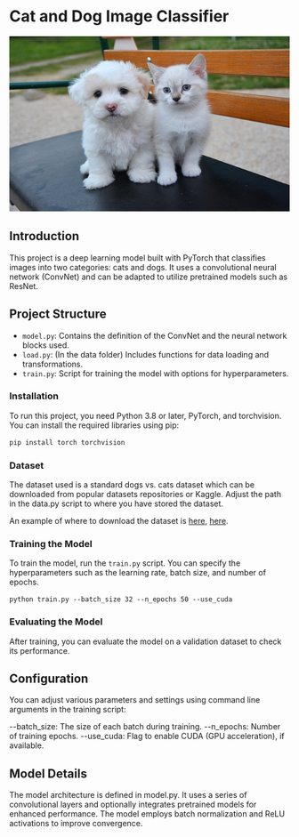 # Cat and Dog Image Classifier

<img src ='CatDog.jpg'></img>

## Introduction
This project is a deep learning model built with PyTorch that classifies images into two categories: cats and dogs. It uses a convolutional neural network (ConvNet) and can be adapted to utilize pretrained models such as ResNet. 


## Project Structure
- `model.py`: Contains the definition of the ConvNet and the neural network blocks used.
- `load.py`: (In the data folder) Includes functions for data loading and transformations.
- `train.py`: Script for training the model with options for hyperparameters.


### Installation
To run this project, you need Python 3.8 or later, PyTorch, and torchvision. You can install the required libraries using pip:

```bash
pip install torch torchvision
```

### Dataset
The dataset used is a standard dogs vs. cats dataset which can be downloaded from popular datasets repositories or Kaggle. Adjust the path in the data.py script to where you have stored the dataset.

An example of where to download the dataset is [here](https://www.kaggle.com/datasets/tongpython/cat-and-dog), [here](https://www.kaggle.com/c/dogs-vs-cats/data).


### Training the Model
To train the model, run the `train.py` script. You can specify the hyperparameters such as the learning rate, batch size, and number of epochs.
```
python train.py --batch_size 32 --n_epochs 50 --use_cuda
```

### Evaluating the Model
After training, you can evaluate the model on a validation dataset to check its performance.


## Configuration
You can adjust various parameters and settings using command line arguments in the training script:

--batch_size: The size of each batch during training.
--n_epochs: Number of training epochs.
--use_cuda: Flag to enable CUDA (GPU acceleration), if available.


## Model Details
The model architecture is defined in model.py. It uses a series of convolutional layers and optionally integrates pretrained models for enhanced performance. The model employs batch normalization and ReLU activations to improve convergence.

